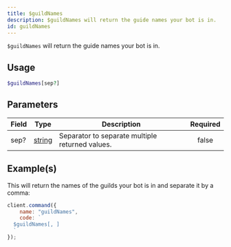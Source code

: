 ```yaml
---
title: $guildNames
description: $guildNames will return the guide names your bot is in.
id: guildNames
---
```


`$guildNames` will return the guide names your bot is in.

## Usage

```php
$guildNames[sep?]
```

## Parameters

| Field | Type                                                                                              | Description                                     | Required |
| ----- | ------------------------------------------------------------------------------------------------- | ----------------------------------------------- | :------: |
| sep?  | [string](https://developer.mozilla.org/en-US/docs/Web/JavaScript/Reference/Global_Objects/String) | Separator to separate multiple returned values. |  false   |

## Example(s)

This will return the names of the guilds your bot is in and separate it by a comma:

```javascript
client.command({
    name: "guildNames",
    code: `
  $guildNames[, ]
  `
});
```
